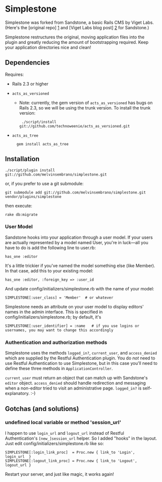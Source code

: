 Simplestone
===========

Simplestone was forked from Sandstone, a basic Rails CMS by Viget Labs. (Here's the [original repo] [1] and [Viget Labs blog post] [2] for Sandstone.)

[1]: http://github.com/vigetlabs/sandstone
[2]: http://www.viget.com/extend/sandstone-a-drop-in-cms-for-existing-rails-applications/

Simplestone restructures the original, moving application files into the plugin and greatly reducing the amount of bootstrapping required. Keep your application directories nice and clean!


## Dependencies ##

Requires:

* Rails 2.3 or higher
* `acts_as_versioned`
  *    Note: currently, the gem version of `acts_as_versioned` has bugs on Rails 2.3, so we will be using the trunk version. To install the trunk version:

            ./script/install git://github.com/technoweenie/acts_as_versioned.git

* `acts_as_tree`

        gem install acts_as_tree


## Installation ##

    ./script/plugin install git://github.com/melvinsembrano/simplestone.git

or, if you prefer to use a git submodule:

    git submodule add git://github.com/melvinsembrano/simplestone.git vendor/plugins/simplestone

then execute:

    rake db:migrate


### User Model ###

Sandstone hooks into your application through a user model. If your users are actually represented by a model named User, you're in luck—all you have to do is add the following line to user.rb:

    has_one :editor
  
It's a little trickier if you've named the model something else (like Member). In that case, add this to your existing model:

    has_one :editor, :foreign_key => :user_id
  
And update config/initializers/simplestone.rb with the name of your model:

    SIMPLESTONE[:user_class] = 'Member'  # or whatever

Simplestone needs an attribute on your user model to display editors' names in the admin interface. This is specified in config/initializers/simplestone.rb; by default, it's

    SIMPLESTONE[:user_identifier] = :name   # if you use logins or usernames, you may want to change this accordingly

### Authentication and authorization methods ###

Simplestone uses the methods `logged_in?`, `current_user`, and `access_denied` which are supplied by the Restful Authentication plugin. You do *not* need to use Restful Authentication to use Simplestone, but in this case you'll need to define these three methods in `ApplicationController`.

`current_user` must return an object that can match up with Sandstone's `editor` object. `access_denied` should handle redirection and messaging when a non-editor tried to visit an administrative page. `logged_in?` is self-explanatory. :-)


## Gotchas (and solutions) ##

### undefined local variable or method 'session_url' ###

I happen to use `login_url` and `logout_url` instead of Restful Authentication's `[new_]session_url` helper. So I added "hooks" in the layout. Just edit config/initializers/simplestone.rb like so:

    SIMPLESTONE[:login_link_proc]  = Proc.new { link_to 'Login',  login_url  }
    SIMPLESTONE[:logout_link_proc] = Proc.new { link_to 'Logout', logout_url }

Restart your server, and just like magic, it works again!
